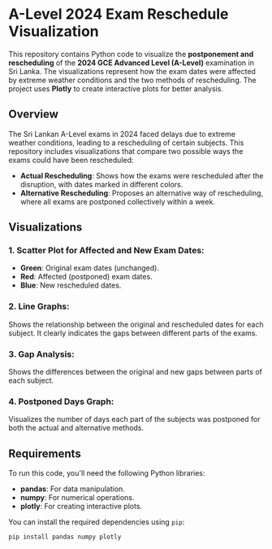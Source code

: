 # A-Level 2024 Exam Reschedule Visualization

This repository contains Python code to visualize the **postponement and rescheduling** of the **2024 GCE Advanced Level (A-Level)** examination in Sri Lanka. The visualizations represent how the exam dates were affected by extreme weather conditions and the two methods of rescheduling. The project uses **Plotly** to create interactive plots for better analysis.

## Overview

The Sri Lankan A-Level exams in 2024 faced delays due to extreme weather conditions, leading to a rescheduling of certain subjects. This repository includes visualizations that compare two possible ways the exams could have been rescheduled:

- **Actual Rescheduling**: Shows how the exams were rescheduled after the disruption, with dates marked in different colors.
- **Alternative Rescheduling**: Proposes an alternative way of rescheduling, where all exams are postponed collectively within a week.

## Visualizations

### 1. **Scatter Plot for Affected and New Exam Dates**:
- **Green**: Original exam dates (unchanged).
- **Red**: Affected (postponed) exam dates.
- **Blue**: New rescheduled dates.

### 2. **Line Graphs**:
Shows the relationship between the original and rescheduled dates for each subject. It clearly indicates the gaps between different parts of the exams.

### 3. **Gap Analysis**:
Shows the differences between the original and new gaps between parts of each subject.

### 4. **Postponed Days Graph**:
Visualizes the number of days each part of the subjects was postponed for both the actual and alternative methods.

## Requirements

To run this code, you'll need the following Python libraries:

- **pandas**: For data manipulation.
- **numpy**: For numerical operations.
- **plotly**: For creating interactive plots.

You can install the required dependencies using `pip`:

```bash
pip install pandas numpy plotly
